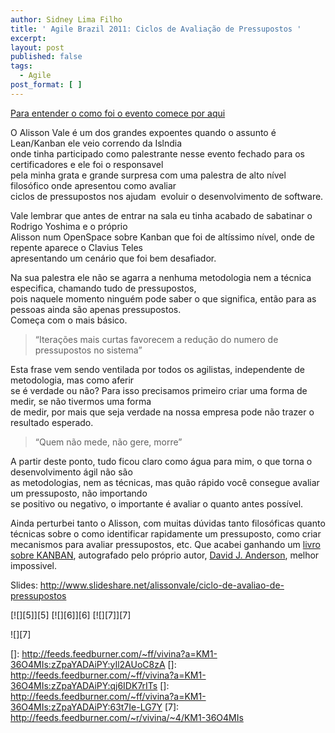```yaml
---
author: Sidney Lima Filho
title: ' Agile Brazil 2011: Ciclos de Avaliação de Pressupostos '
excerpt:
layout: post
published: false
tags:
  - Agile
post_format: [ ]
---
```

[Para entender o como foi o evento comece por aqui][1]

O Alisson Vale é um dos grandes expoentes quando o assunto é Lean/Kanban ele veio correndo da Islndia  
onde tinha participado como palestrante nesse evento fechado para os certificadores e ele foi o responsavel  
pela minha grata e grande surpresa com uma palestra de alto nível filosófico onde apresentou como avaliar  
ciclos de pressupostos nos ajudam  evoluir o desenvolvimento de software.

Vale lembrar que antes de entrar na sala eu tinha acabado de sabatinar o Rodrigo Yoshima e o próprio  
Alisson num OpenSpace sobre Kanban que foi de altíssimo nível, onde de repente aparece o Clavius Teles  
apresentando um cenário que foi bem desafiador. 

Na sua palestra ele não se agarra a nenhuma metodologia nem a técnica especifica, chamando tudo de pressupostos,  
pois naquele momento ninguém pode saber o que significa, então para as pessoas ainda são apenas pressupostos.  
Começa com o mais básico.

> “Iterações mais curtas favorecem a redução do numero de pressupostos no sistema”

Esta frase vem sendo ventilada por todos os agilistas, independente de metodologia, mas como aferir  
se é verdade ou não? Para isso precisamos primeiro criar uma forma de medir, se não tivermos uma forma  
de medir, por mais que seja verdade na nossa empresa pode não trazer o resultado esperado.

> “Quem não mede, não gere, morre”

A partir deste ponto, tudo ficou claro como água para mim, o que torna o desenvolvimento ágil não são  
as metodologias, nem as técnicas, mas quão rápido você consegue avaliar um pressuposto, não importando  
se positivo ou negativo, o importante é avaliar o quanto antes possível.

Ainda perturbei tanto o Alisson, com muitas dúvidas tanto filosóficas quanto técnicas sobre o como identificar rapidamente um pressuposto, como criar mecanismos para avaliar pressupostos, etc. Que acabei ganhando um [livro sobre KANBAN][2], autografado pelo próprio autor, [David J. Anderson][3], melhor impossivel.

Slides: <http://www.slideshare.net/alissonvale/ciclo-de-avaliao-de-pressupostos>

[![][5]</img>][5] [![][6]</img>][6] [![][7]</img>][7] 

![][7]

 [1]: ../../Blog-da-Vivina/Agile-Brazil-2011,502.aspx
 [2]: http://www.amazon.com/Kanban-David-J-Anderson/dp/0984521402/ref=pd_rhf_shvl_3
 [3]: http://agilemanagement.net/
 []: http://feeds.feedburner.com/~ff/vivina?a=KM1-36O4MIs:zZpaYADAiPY:yIl2AUoC8zA
 []: http://feeds.feedburner.com/~ff/vivina?a=KM1-36O4MIs:zZpaYADAiPY:qj6IDK7rITs
 []: http://feeds.feedburner.com/~ff/vivina?a=KM1-36O4MIs:zZpaYADAiPY:63t7Ie-LG7Y
 [7]: http://feeds.feedburner.com/~r/vivina/~4/KM1-36O4MIs